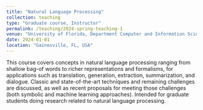 ```yaml
---
title: "Natural Language Processing"
collection: teaching
type: "Graduate course, Instructor"
permalink: /teaching/2024-spring-teaching-1
venue: "University of Florida, Department Computer and Information Science and Engineering"
date: 2024-01-01
location: "Gainesville, FL, USA"
---
```


This course covers concepts in natural language processing ranging from shallow bag-of words to richer representations and formalisms, for applications such as translation, generation, extraction, summarization, and dialogue. Classic and state-of-the-art techniques and remaining challenges are discussed, as well as recent proposals for meeting those challenges (both symbolic and machine learning approaches). Intended for graduate students doing research related to natural language processing.
